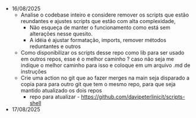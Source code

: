 - 16/08/2025
    - Analise o codebase inteiro e considere remover os scripts que estão reundantes e ajustes scripts que estão com alta complexidade, 
        - Não esqueça de manter o funcionamento como está sem alterações nesse quesito. 
        - A idéia é ajustar formatação, imports, remover métodos reduntantes e outros 
    - Como disponibilizar os scripts desse repo como lib para ser usado em outros repos, esse é o melhor caminho ? caso não seja me indique o melhor caminho para isso e coloque em um arquivo .md de instruções
    - Crie uma action no git que ao fazer merges na main seja disparado a copia para para outro git que tem o mesmo repo, para que seja mantido atualizado os dois repos
        - repo para atualizar - https://github.com/davipeterlinicit/scripts-shell
- 17/08/2025
